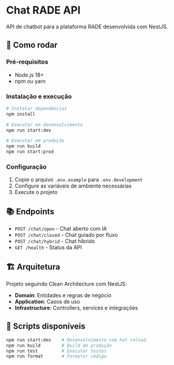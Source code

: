 # Chat RADE API

API de chatbot para a plataforma RADE desenvolvida com NestJS.

## 🚀 Como rodar

### Pré-requisitos
- Node.js 18+
- npm ou yarn

### Instalação e execução

```bash
# Instalar dependências
npm install

# Executar em desenvolvimento
npm run start:dev

# Executar em produção
npm run build
npm run start:prod
```

### Configuração

1. Copie o arquivo `.env.example` para `.env.development`
2. Configure as variáveis de ambiente necessárias
3. Execute o projeto

## 📚 Endpoints

- `POST /chat/open` - Chat aberto com IA
- `POST /chat/closed` - Chat guiado por fluxo
- `POST /chat/hybrid` - Chat híbrido
- `GET /health` - Status da API

## 🏗️ Arquitetura

Projeto seguindo Clean Architecture com NestJS:
- **Domain**: Entidades e regras de negócio
- **Application**: Casos de uso
- **Infrastructure**: Controllers, services e integrações

## 🔧 Scripts disponíveis

```bash
npm run start:dev    # Desenvolvimento com hot reload
npm run build        # Build de produção
npm run test         # Executar testes
npm run format       # Formatar código
```